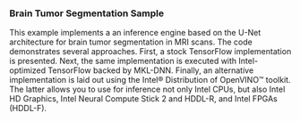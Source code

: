 ### Brain Tumor Segmentation Sample

This example implements a an inference engine based on the U-Net architecture for brain tumor segmentation in MRI scans. The code demonstrates several approaches. First, a stock TensorFlow implementation is presented. Next, the same implementation is executed with Intel-optimized TensorFlow backed by MKL-DNN. Finally, an alternative implementation is laid out using the Intel® Distribution of OpenVINO™ toolkit. The latter allows you to use for inference not only Intel CPUs, but also Intel HD Graphics, Intel Neural Compute Stick 2 and HDDL-R, and Intel FPGAs (HDDL-F).

